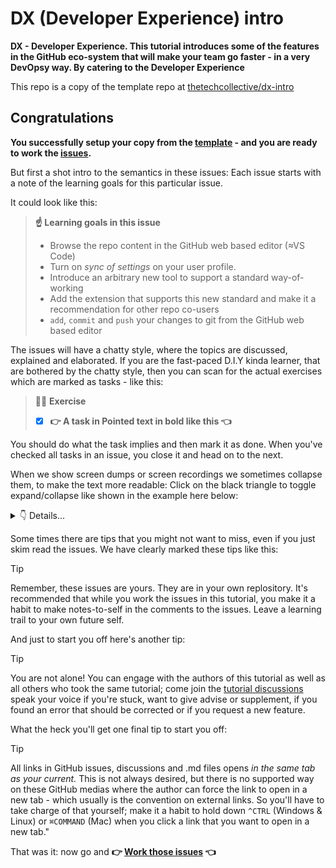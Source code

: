 # DX (Developer Experience) intro

**DX - Developer Experience. This tutorial introduces some of the features in the GitHub eco-system that will make your team go faster - in a very DevOpsy way. By catering to the Developer Experience**

This repo is a copy of the template repo at [thetechcollective/dx-intro](https://github.com/thetechcollective/dx-intro/)

## Congratulations
 
**You successfully setup your copy from the [template](https://github.com/thetechcollective/dx-intro) - and you are ready to work the [issues](../../issues/).**

But first a shot intro to the semantics in these issues: Each issue starts with a note of the learning goals for this particular issue. 

It could look like this:

> **☝️  Learning goals in this issue**
> - Browse the repo content in the GitHub web based editor (≈VS Code)
> - Turn on _sync of settings_ on your user profile. 
> - Introduce an arbitrary new tool to support a standard way-of-working
> - Add the extension that supports this new standard and make it a recommendation for other repo co-users
> - `add`, `commit` and `push` your changes to git from the GitHub web based editor

The issues will have a chatty style, where the topics are discussed, explained and elaborated. If you are the fast-paced D.I.Y kinda learner, that are bothered by the chatty style, then you can scan for the actual exercises which are marked as tasks - like this:

> 🏋️‍♀️ **Exercise**
> - [x] **👉 A task in Pointed text in bold like this 👈** 

You should do what the task implies and then mark it as done. When you've checked all tasks in an issue, you close it and head on to the next.

When we show screen dumps or screen recordings we sometimes collapse them, to make the text more readable: Click on the black triangle to toggle expand/collapse like shown in the example here below:

<details><summary>👇 Details...</summary>
<img width="300" alt="image" src="https://github.com/thetechcollective/dx-intro/assets/155492/b6efcbae-6455-4a00-9d52-b7cb736306e5">
<img width="300" alt="image" src="https://github.com/thetechcollective/dx-intro/assets/155492/ea23f493-9722-430f-8263-2bcd057d8883">
</details>

Some times there are tips that you might not want to miss, even if you just skim read the issues. We have clearly marked these tips like this:
 
> [!TIP]
> Remember, these issues are yours. They are in your own replository. It's recommended that while you work the issues in this tutorial, you make it a habit to make notes-to-self in the comments to the issues. Leave a learning trail to your own future self.

And just to start you off here's another tip:

> [!TIP]
> You are not alone! You can engage with the authors of this tutorial as well as all others who took the same tutorial; come join the [tutorial discussions](https://github.com/thetechcollective/dx-intro/discussions) speak your voice if you're stuck, want to give advise or supplement, if you found an error that should be corrected or if you request a new feature.

What the heck you'll get one final tip to start you off:

> [!TIP]
> All links in GitHub issues, discussions and .md files opens _in the same tab as your current._ This is not always desired, but there is no supported way on these GitHub medias where the author can force the link to open in a new tab - which usually is the convention on external links. So you'll have to take charge of that yourself; make it a habit to hold down `^CTRL` (Windows & Linux) or `⌘COMMAND` (Mac) when you click a link that you want to open in a new tab."


That was it: now go and **👉 [Work those issues](../../issues/) 👈**


